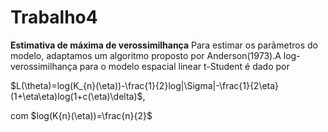 # Trabalho4
**Estimativa de máxima de verossimilhança**
Para estimar os parâmetros do modelo, adaptamos um algoritmo proposto por Anderson(1973).A log-verossimilhança para o modelo espacial linear t-Student é dado por 

$L(\theta)=log(K_{n}(\eta))-\frac{1}{2}log|\Sigma|-\frac{1}{2\eta}(1+\eta\eta)log(1+c(\eta)\delta)$,

com $log(K{n}(\eta))=\frac{n}{2}$
